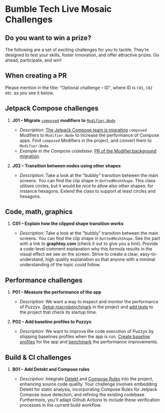 # Bumble Tech Live Mosaic Challenges

## Do you want to win a prize?

The following are a set of exciting challenges for you to tackle. They’re designed to test your
skills, foster innovation, and offer attractive prizes. Go ahead, participate, and win!

## When creating a PR

Please mention in the title: "Optional challenge – ID", where ID is `C01`, `C02` etc. as you see it below. 

## Jetpack Compose challenges

1. **J01 – Migrate** [`composed`](https://developer.android.com/reference/kotlin/androidx/compose/ui/package-summary#\(androidx.compose.ui.Modifier\).composed\(kotlin.Function1,kotlin.Function1\))
 **modifiers to** [`Modifier.Node`](https://developer.android.com/reference/kotlin/androidx/compose/ui/Modifier.Node)

   * *Description*: [The Jetpack Compose team is migrating](https://youtu.be/BjGX2RftXsU?feature=shared\&t=920) 
     `composed` Modifiers to `Modifier.Node` to increase the performance of Compose apps. Find 
     `composed` Modifiers in the project, and convert them to `Modifier.Node`.
   * *Example in the Compose codebase*: [PR of the Modifier.background migration](https://android-review.googlesource.com/c/platform/frameworks/support/+/2440999).

2. **J02 – Transition between nodes using other shapes**

   * *Description*: Take a look at the "bubbly" transition between the main screens.
     You can find the clip shape in `DottedMeshShape`.
     This class utilises circles, but it would be nice to allow also other shapes: 
     for instance hexagons. Extend the class to support at least circles and hexagons.

## Code, math, graphics

1. **C01 – Explain how the clipped shape transition works**

    * *Description*: Take a look at the "bubbly" transition between the main screens.
      You can find the clip shape in `DottedMeshShape`. See the part with a link to **graphtoy.com**
      (check it out to give you a hint). 
      Provide a code-level comment explanation why this formula results in the visual effect we 
      see on the screen. Strive to create a clear, easy-to-understand, high quality explanation
      so that anyone with a minimal understanding of the topic could follow. 

## Performance challenges

1. **P01 – Measure the performance of the app**

   * *Description*: We want a way to inspect and monitor the performance of Puzzyx. 
     [Setup macrobenchmark](https://developer.android.com/topic/performance/benchmarking/macrobenchmark-overview#project-setup) 
     in the project and [add tests](https://developer.android.com/topic/performance/benchmarking/macrobenchmark-overview#create-macrobenchmark)
     to the project that check its startup time.

2. **P02 – Add baseline profiles to Puzzyx**

   * *Description*: We want to improve the code execution of Puzzyx by shipping baselines profiles 
     when the app is run. [Create baseline profiles](https://developer.android.com/topic/performance/baselineprofiles/create-baselineprofile)
     for the app and [benchmark](https://developer.android.com/topic/performance/baselineprofiles/create-baselineprofile#benchmark-baseline-profile) 
     the performance improvements.

## Build & CI challenges

1. **B01 – Add Detekt and Compose rules**

   * *Description*: Integrate [Detekt](https://detekt.dev) and [Compose Rules](https://mrmans0n.github.io/compose-rules/)
     into the project, enhancing source code quality. Your challenge involves embedding Detekt for
     static analysis, incorporating Compose Rules for Jetpack Compose issue detection, and refining
     the existing codebase. Furthermore, you'll adapt Github Actions to include these verification
     processes in the current build workflow.
